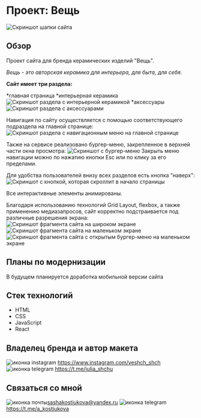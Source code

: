 
# __Проект: Вещь__
<img src="./src/images/images-for-README/hero.png" alt="Скриншот шапки сайта">

## Обзор

Проект сайта для бренда керамических изделий "Вещь".

*Вещь - это авторская керамика для интерьера, для быта, для себя.*

__Сайт имеет три раздела:__

*главная страница
*интерьерная керамика
<img src="./src/images/images-for-README/interior.png" alt="Скриншот раздела с интерьерной керамикой">
*аксессуары
<img src="./src/images/images-for-README/accessories.png" alt="Скриншот раздела с аксессуарами">

Навигация по сайту осуществляется с помощью соответствующего подраздела на главной странице:
<img src="./src/images/images-for-README/large-navigation.png" alt="Скриншот раздела с навигационным меню на главной странице">

Также на сервисе реализовано бургер-меню, закрепленное в верхней части окна просмотра:
<img src="./src/images/images-for-README/burger-menu.png" alt="Скриншот с бургер-меню">
Закрыть меню навигации можно по нажатию кнопки Esc или по клику за его пределами.

Для удобства пользователей внизу всех разделов есть кнопка "наверх":
<img src="./src/images/images-for-README/up-button.png" alt="Скриншот с кнопкой, которая скроллит в начало страницы">

Все интерактивные элементы анимированы.

Благодаря использованию технологий Grid Layout, flexbox, а также применению медиазапросов, сайт корректно подстраивается под различные разрешения экрана:
<img src="./src/images/images-for-README/interior-adaptive.png" alt="Скриншот фрагмента сайта на широком экране">
<img src="./src/images/images-for-README/interior-adaptive-tablet.png" alt="Скриншот фрагмента сайта на маленьком экране">
<img src="./src/images/images-for-README/accessories-adaptive.png" alt="Скриншот фрагмента сайта с открытым бургер-меню на маленьком экране">

## Планы по модернизации
В будущем планируется доработка мобильной версии сайта

## Стек технологий

* HTML
* CSS
* JavaScript
* React

## __Владелец бренда и автор макета__

<img src="./src/images/instagram-icon.svg" alt="иконка instagram"> https://www.instagram.com/veshch_shch
<img src="./src/images/telegram-icon.svg" alt="иконка telegram"> https://t.me/julia_shchu

## __Связаться со мной__

<img src="./src/images/images-for-README/mail-icon.svg" alt="иконка почты">sashakostiukova@yandex.ru
<img src="./src/images/telegram-icon.svg" alt="иконка telegram">https://t.me/a_kostiukova